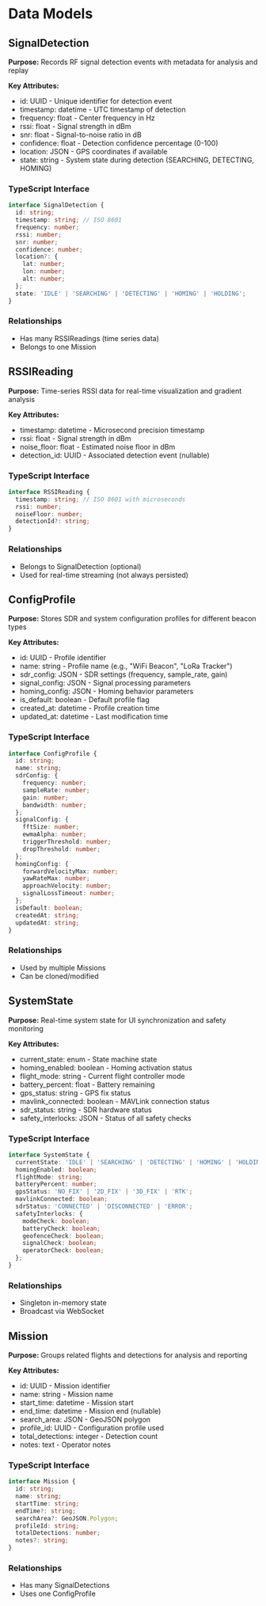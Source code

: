 # Data Models

## SignalDetection
**Purpose:** Records RF signal detection events with metadata for analysis and replay

**Key Attributes:**
- id: UUID - Unique identifier for detection event
- timestamp: datetime - UTC timestamp of detection
- frequency: float - Center frequency in Hz
- rssi: float - Signal strength in dBm
- snr: float - Signal-to-noise ratio in dB
- confidence: float - Detection confidence percentage (0-100)
- location: JSON - GPS coordinates if available
- state: string - System state during detection (SEARCHING, DETECTING, HOMING)

### TypeScript Interface
```typescript
interface SignalDetection {
  id: string;
  timestamp: string; // ISO 8601
  frequency: number;
  rssi: number;
  snr: number;
  confidence: number;
  location?: {
    lat: number;
    lon: number;
    alt: number;
  };
  state: 'IDLE' | 'SEARCHING' | 'DETECTING' | 'HOMING' | 'HOLDING';
}
```

### Relationships
- Has many RSSIReadings (time series data)
- Belongs to one Mission

## RSSIReading
**Purpose:** Time-series RSSI data for real-time visualization and gradient analysis

**Key Attributes:**
- timestamp: datetime - Microsecond precision timestamp
- rssi: float - Signal strength in dBm
- noise_floor: float - Estimated noise floor in dBm
- detection_id: UUID - Associated detection event (nullable)

### TypeScript Interface
```typescript
interface RSSIReading {
  timestamp: string; // ISO 8601 with microseconds
  rssi: number;
  noiseFloor: number;
  detectionId?: string;
}
```

### Relationships
- Belongs to SignalDetection (optional)
- Used for real-time streaming (not always persisted)

## ConfigProfile
**Purpose:** Stores SDR and system configuration profiles for different beacon types

**Key Attributes:**
- id: UUID - Profile identifier
- name: string - Profile name (e.g., "WiFi Beacon", "LoRa Tracker")
- sdr_config: JSON - SDR settings (frequency, sample_rate, gain)
- signal_config: JSON - Signal processing parameters
- homing_config: JSON - Homing behavior parameters
- is_default: boolean - Default profile flag
- created_at: datetime - Profile creation time
- updated_at: datetime - Last modification time

### TypeScript Interface
```typescript
interface ConfigProfile {
  id: string;
  name: string;
  sdrConfig: {
    frequency: number;
    sampleRate: number;
    gain: number;
    bandwidth: number;
  };
  signalConfig: {
    fftSize: number;
    ewmaAlpha: number;
    triggerThreshold: number;
    dropThreshold: number;
  };
  homingConfig: {
    forwardVelocityMax: number;
    yawRateMax: number;
    approachVelocity: number;
    signalLossTimeout: number;
  };
  isDefault: boolean;
  createdAt: string;
  updatedAt: string;
}
```

### Relationships
- Used by multiple Missions
- Can be cloned/modified

## SystemState
**Purpose:** Real-time system state for UI synchronization and safety monitoring

**Key Attributes:**
- current_state: enum - State machine state
- homing_enabled: boolean - Homing activation status
- flight_mode: string - Current flight controller mode
- battery_percent: float - Battery remaining
- gps_status: string - GPS fix status
- mavlink_connected: boolean - MAVLink connection status
- sdr_status: string - SDR hardware status
- safety_interlocks: JSON - Status of all safety checks

### TypeScript Interface
```typescript
interface SystemState {
  currentState: 'IDLE' | 'SEARCHING' | 'DETECTING' | 'HOMING' | 'HOLDING';
  homingEnabled: boolean;
  flightMode: string;
  batteryPercent: number;
  gpsStatus: 'NO_FIX' | '2D_FIX' | '3D_FIX' | 'RTK';
  mavlinkConnected: boolean;
  sdrStatus: 'CONNECTED' | 'DISCONNECTED' | 'ERROR';
  safetyInterlocks: {
    modeCheck: boolean;
    batteryCheck: boolean;
    geofenceCheck: boolean;
    signalCheck: boolean;
    operatorCheck: boolean;
  };
}
```

### Relationships
- Singleton in-memory state
- Broadcast via WebSocket

## Mission
**Purpose:** Groups related flights and detections for analysis and reporting

**Key Attributes:**
- id: UUID - Mission identifier
- name: string - Mission name
- start_time: datetime - Mission start
- end_time: datetime - Mission end (nullable)
- search_area: JSON - GeoJSON polygon
- profile_id: UUID - Configuration profile used
- total_detections: integer - Detection count
- notes: text - Operator notes

### TypeScript Interface
```typescript
interface Mission {
  id: string;
  name: string;
  startTime: string;
  endTime?: string;
  searchArea?: GeoJSON.Polygon;
  profileId: string;
  totalDetections: number;
  notes?: string;
}
```

### Relationships
- Has many SignalDetections
- Uses one ConfigProfile
